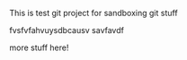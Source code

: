 This is test git project for sandboxing git stuff


fvsfvfahvuysdbcausv
savfavdf


more stuff here!
